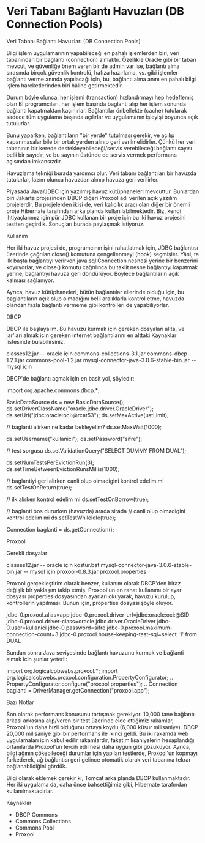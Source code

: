 # Veri Tabanı Bağlantı Havuzları (DB Connection Pools)


Veri Tabanı Bağlantı Havuzları (DB Connection Pools)






Bilgi işlem uygulamarının yapabileceği en pahalı işlemlerden biri, veri tabanından bir bağlantı (connection) almaktır. Özellikle Oracle gibi bir taban mevcut, ve güvenliğe önem veren bir de admin var ise, bağlantı alma sırasında birçok güvenlik kontrolü, hafıza hazırlama, vs. gibi işlemler bağlantı verme anında yapılacağı için, bu, bağlantı alma anını en pahalı bilgi işlem hareketlerinden biri hâline getirmektedir.   

 
  
  
 Durum böyle olunca, her işlemi (transaction) hızlandırmayı hep hedeflemiş olan Bİ programcıları, her işlem başında baglantı alıp her işlem sonunda bağlantı kapatmaktan kaçınırlar. Bağlantılar önbellekte (cache) tutularak sadece tüm uygulama başında açılırlar ve uygulamanın işleyişi boyunca açık tutulurlar.   

 
  
  
 Bunu yaparken, bağlantıların "bir yerde" tutulması gerekir, ve açılıp kapanmasalar bile bir ortak yerden alınıp geri verilmelidirler. Çünkü her veri tabanının bir kerede destekleyebileceği/servis verebileceği bağlantı sayısı belli bir sayıdır, ve bu sayının üstünde de servis vermek performans açısından imkansızdır.  

 
  
  
 Havuzlama tekniği burada yardımcı olur. Veri tabanı bağlantıları bir havuzda tutulurlar, lazım olunca havuzdan alınıp havuza geri verilirler.   

 
  
  
 Piyasada Java/JDBC için yazılmış havuz kütüphaneleri mevcuttur. Bunlardan biri Jakarta projesinden DBCP diğeri Proxool adı verilen açık yazılım projelerdir. Bu projelerden ikisi de, veri kalıcılık aracı olan diğer bir önemli proje Hibernate tarafından arka planda kullanılabilmektedir. Biz, kendi ihtiyaçlarımız için pür JDBC kullanan bir proje için bu iki havuz projesini testten geçirdik. Sonuçları burada paylaşmak istiyoruz.   

 
  
 Kullanım 
  
  
 Her iki havuz projesi de, programcının işini rahatlatmak için, JDBC bağlantısı üzerinde çağrılan close() komutuna çengellenmeyi (hook) seçmişler. Yâni, ta ilk başta bağlantıyı verirken java.sql.Connection nesnesi yerine bir benzerini koyuyorlar, ve close() komutu çağrılınca bu taklit nesne bağlantıyı kapatmak yerine, bağlantıyı havuza geri döndürüyor. Böylece bağlantıların açık kalması sağlanıyor.   

 
  
  
 Ayrıca, havuz kütüphaneleri, bütün bağlantılar ellerinde olduğu için, bu baglantıların açık olup olmadığını belli aralıklarla kontrol etme, havuzda olandan fazla bağlantı vermeme gibi kontrolleri de yapabiliyorlar.   

 
  
 DBCP 
  
  
 DBCP ile başlayalım. Bu havuzu kurmak için gereken dosyaları allta, ve jar'ları almak icin gereken internet bağlantılarını en alttaki Kaynaklar listesinde bulabilirsiniz.    

 
  
  
  
classes12.jar -- oracle için
commons-collections-3.1.jar
commons-dbcp-1.2.1.jar
commons-pool-1.2.jar
mysql-connector-java-3.0.6-stable-bin.jar -- mysql için
 

 
  
  
 DBCP'de bağlantı açmak için en basit yol, şöyledir:  

 
  
  
  
import org.apache.commons.dbcp.*;

BasicDataSource ds = new BasicDataSource();
ds.setDriverClassName("oracle.jdbc.driver.OracleDriver");
ds.setUrl("jdbc:oracle:oci:@rcat53");
ds.setMaxActive(ustLimit);

// baglanti alirken ne kadar bekleyelim?
ds.setMaxWait(1000);

ds.setUsername("kullanici");
ds.setPassword("sifre");

// test sorgusu
ds.setValidationQuery("SELECT DUMMY FROM DUAL");

ds.setNumTestsPerEvictionRun(3);
ds.setTimeBetweenEvictionRunsMillis(1000);

// baglantiyi geri alirken canli olup olmadigini kontrol edelim mi
ds.setTestOnReturn(true);

// ilk alirken kontrol edelim mi
ds.setTestOnBorrow(true);

// baglanti bos dururken (havuzda) arada sirada
// canli olup olmadigini kontrol edelim mi
ds.setTestWhileIdle(true);

Connection baglanti = ds.getConnection();
 

 
  
 Proxool 
  
  
 Gerekli dosyalar 

 
  
  
  
classes12.jar -- oracle için
kostur.bat
mysql-connector-java-3.0.6-stable-bin.jar -- mysql için
proxool-0.8.3.jar
proxool.properties
 

 
  
  
 Proxool gerçekleştirim olarak benzer, kullanım olarak DBCP'den biraz değişik bir yaklaşım takip etmiş. Proxool'un en rahat kullanımı bir ayar dosyası properties dosyasından ayarları okuyarak, havuzu kurulup, kontrollerin yapılması. Bunun için, properties dosyası şöyle oluyor.  

 
  
  
  
jdbc-0.proxool.alias=app
jdbc-0.proxool.driver-url=jdbc:oracle:oci:@SID
jdbc-0.proxool.driver-class=oracle.jdbc.driver.OracleDriver
jdbc-0.user=kullanici
jdbc-0.password=sifre
jdbc-0.proxool.maximum-connection-count=3
jdbc-0.proxool.house-keeping-test-sql=select '1' from DUAL
 

 
  
  
 Bundan sonra Java seviyesinde bağlantı havuzunu kurmak ve bağlanti almak icin şunlar yeterli:  

 
  
  
  
import org.logicalcobwebs.proxool.*;
import org.logicalcobwebs.proxool.configuration.PropertyConfigurator;
..
PropertyConfigurator.configure("proxool.properties");
..
Connection baglanti = DriverManager.getConnection("proxool.app");
 

 
  
 Bazı Notlar 
  
  
 Son olarak performans konusunu tartışmak gerekiyor. 10,000 tane bağlantı arkası arkasına alıp/veren bir test üzerinde elde ettiğimiz rakamlar, Proxool'un daha hızli olduğunu ortaya koydu (6,000 küsur milisaniye). DBCP 20,000 milisaniye gibi bir performans ile ikinci geldi. Bu iki rakamda web uygulamaları için kabul edilir rakamlardır, fakat milisaniyelerin hesaplandığı ortamlarda Proxool'un tercih edilmesi daha uygun gibi gözüküyor. Ayrıca, bilgi ağının çökebileceği durumlar için yapılan testlerde, Proxool'un kopmayı farkederek, ağ bağlantısı geri gelince otomatik olarak veri tabanına tekrar bağlanabildiğini gördük.   

 
  
  
 Bilgi olarak eklemek gerekir ki, Tomcat arka planda DBCP kullanmaktadır. Her iki uygulama da, daha önce bahsettiğimiz gibi, Hibernate tarafından kullanılmaktadırlar.  

 
  
 Kaynaklar 
  
  
 
 * DBCP Commons 
 * Commons Collections 
 * Commons Pool 
 * Proxool








